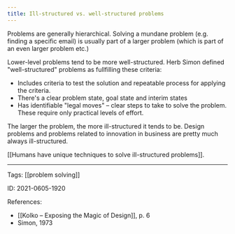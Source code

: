 ```yaml
---
title: Ill-structured vs. well-structured problems
---
```


Problems are generally hierarchical. Solving a mundane problem (e.g. finding a specific email) is usually part of a larger problem (which is part of an even larger problem etc.)

Lower-level problems tend to be more well-structured. Herb Simon defined "well-structured" problems as fullfilling these criteria:
- Includes criteria to test the solution and repeatable process for applying the criteria.
- There's a clear problem state, goal state and interim states
- Has identifiable "legal moves" – clear steps to take to solve the problem. These require only practical levels of effort.

The larger the problem, the more ill-structured it tends to be.
Design problems and problems related to innovation in business are pretty much always ill-structured.

[[Humans have unique techniques to solve ill-structured problems]].

---

Tags: [[problem solving]]

ID: 2021-0605-1920

References:
- [[Kolko – Exposing the Magic of Design]], p. 6
- Simon, 1973
